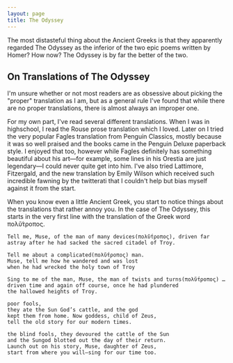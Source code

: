 ```yaml
---
layout: page
title: The Odyssey
---
```


The most distasteful thing about the Ancient Greeks is that they apparently regarded The Odyssey as the inferior of the two 
epic poems written by Homer? How now? The Odyssey is by far the better of the two.

## On Translations of The Odyssey

I'm unsure whether or not most readers are as obsessive about picking the "proper" translation as I am, but as a 
general rule I've found that while there are no proper translations, there is almost always an improper one.

For my own part, I've read several different translations. When I was in highschool, I read the Rouse prose translation which I loved. Later on I tried the very popular Fagles translation from Penguin Classics, mostly because it was so well praised and the books came in the Penguin Deluxe paperback style. I enjoyed that too, however while Fagles definitely has something beautiful about his art—for example, some lines in his Orestia are just legendary—I could never quite get into him. I've also tried Lattimore, Fitzergald, and the new translation by Emily Wilson which received such incredible fawning by the twitterati that I couldn't help but bias myself against it from the start.

When you know even a little Ancient Greek, you start to notice things about the translations that rather annoy you. In the case of The Odyssey, this starts in the very first line with the translation of the Greek word πολῠ́τροπος.

```
Tell me, Muse, of the man of many devices(πολῠ́τροπος), driven far astray after he had sacked the sacred citadel of Troy.
```

```
Tell me about a complicated(πολῠ́τροπος) man.
Muse, tell me how he wandered and was lost
when he had wrecked the holy town of Troy
```

```
Sing to me of the man, Muse, the man of twists and turns(πολῠ́τροπος) …
driven time and again off course, once he had plundered
the hallowed heights of Troy. 
```

```
poor fools,
they ate the Sun God’s cattle, and the god
kept them from home. Now goddess, child of Zeus,
tell the old story for our modern times.
```

```
the blind fools, they devoured the cattle of the Sun
and the Sungod blotted out the day of their return.
Launch out on his story, Muse, daughter of Zeus,
start from where you will—sing for our time too. 
````
